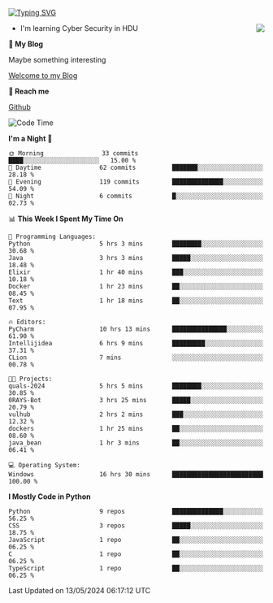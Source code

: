 [![Typing SVG](https://readme-typing-svg.herokuapp.com?font=Fira+Code&pause=1000&random=false&width=450&height=60&lines=Hello+%F0%9F%91%8B%F0%9F%8F%BB;I'm+JBNRZ)](https://git.io/typing-svg)

<a href="#">
  <img align="right" src="https://github-readme-stats.vercel.app/api?username=JBNRZ&show_icons=true&bg_color=15,f2f7fd,E0EAFC" />
</a>

- I'm learning Cyber Security in HDU

 **🌱 My Blog**

Maybe something interesting

[Welcome to my Blog](https://jbnrz.com.cn/)

 **💬 Reach me** 

[Github](https://github.com/JBNRZ)


<!--START_SECTION:waka-->
![Code Time](http://img.shields.io/badge/Code%20Time-464%20hrs%2053%20mins-blue)

**I'm a Night 🦉** 

```text
🌞 Morning                33 commits          ████░░░░░░░░░░░░░░░░░░░░░   15.00 % 
🌆 Daytime                62 commits          ███████░░░░░░░░░░░░░░░░░░   28.18 % 
🌃 Evening                119 commits         ██████████████░░░░░░░░░░░   54.09 % 
🌙 Night                  6 commits           █░░░░░░░░░░░░░░░░░░░░░░░░   02.73 % 
```


📊 **This Week I Spent My Time On** 

```text
💬 Programming Languages: 
Python                   5 hrs 3 mins        ████████░░░░░░░░░░░░░░░░░   30.68 % 
Java                     3 hrs 3 mins        █████░░░░░░░░░░░░░░░░░░░░   18.48 % 
Elixir                   1 hr 40 mins        ███░░░░░░░░░░░░░░░░░░░░░░   10.18 % 
Docker                   1 hr 23 mins        ██░░░░░░░░░░░░░░░░░░░░░░░   08.45 % 
Text                     1 hr 18 mins        ██░░░░░░░░░░░░░░░░░░░░░░░   07.95 % 

🔥 Editors: 
PyCharm                  10 hrs 13 mins      ███████████████░░░░░░░░░░   61.90 % 
Intellijidea             6 hrs 9 mins        █████████░░░░░░░░░░░░░░░░   37.31 % 
CLion                    7 mins              ░░░░░░░░░░░░░░░░░░░░░░░░░   00.78 % 

🐱‍💻 Projects: 
quals-2024               5 hrs 5 mins        ████████░░░░░░░░░░░░░░░░░   30.85 % 
0RAYS-Bot                3 hrs 25 mins       █████░░░░░░░░░░░░░░░░░░░░   20.79 % 
vulhub                   2 hrs 2 mins        ███░░░░░░░░░░░░░░░░░░░░░░   12.32 % 
dockers                  1 hr 25 mins        ██░░░░░░░░░░░░░░░░░░░░░░░   08.60 % 
java_bean                1 hr 3 mins         ██░░░░░░░░░░░░░░░░░░░░░░░   06.41 % 

💻 Operating System: 
Windows                  16 hrs 30 mins      █████████████████████████   100.00 % 
```

**I Mostly Code in Python** 

```text
Python                   9 repos             ██████████████░░░░░░░░░░░   56.25 % 
CSS                      3 repos             █████░░░░░░░░░░░░░░░░░░░░   18.75 % 
JavaScript               1 repo              ██░░░░░░░░░░░░░░░░░░░░░░░   06.25 % 
C                        1 repo              ██░░░░░░░░░░░░░░░░░░░░░░░   06.25 % 
TypeScript               1 repo              ██░░░░░░░░░░░░░░░░░░░░░░░   06.25 % 
```




 Last Updated on 13/05/2024 06:17:12 UTC
<!--END_SECTION:waka-->
